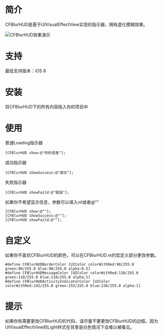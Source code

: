 # 简介
CFBlurHUD是基于UIVisualEffectView实现的指示器，拥有虚化模糊效果。

![CFBlurHUD效果演示](http://7xnrog.com1.z0.glb.clouddn.com/github_iOS-CFBlurHUD-show.gif)


# 支持
最低支持版本：iOS 8

# 安装
将CFBlurHUD下的所有内容拖入你的项目中

# 使用

普通Loading指示器

```
[CFBlurHUD show:@"你的信息"];

```

成功指示器

```
[CFBlurHUD showSuccess:@"成功"];

```

失败指示器

```
[CFBlurHUD showFaild:@"错误"];

```

如果你不希望显示信息，参数可以填入nil或者@""

```
[CFBlurHUD show:@""];
[CFBlurHUD showSuccess:@""];
[CFBlurHUD showFaild:@""];

```

# 自定义
如果你不喜欢CFBlurHUD的颜色，可以在CFBlurHUD.m的宏定义部分更改参数。

```
#define CFBlurHUDBorderColor [UIColor colorWithRed:98/255.0 green:98/255.0 blue:98/255.0 alpha:0.5]
#define CFBlurHUDMessageColor [UIColor colorWithRed:110/255.0 green:110/255.0 blue:110/255.0 alpha:1]
#define CFBlurHUDActivityIndicatorColor [UIColor colorWithRed:142/255.0 green:155/255.0 blue:236/255.0 alpha:1]

```

# 提示
如果你有需要更改CFBlurHUD的代码，请尽量不要更改CFBlurHUD的边框。因为UIVisualEffectView的Light样式在背景是白色情况下会难以被看见。